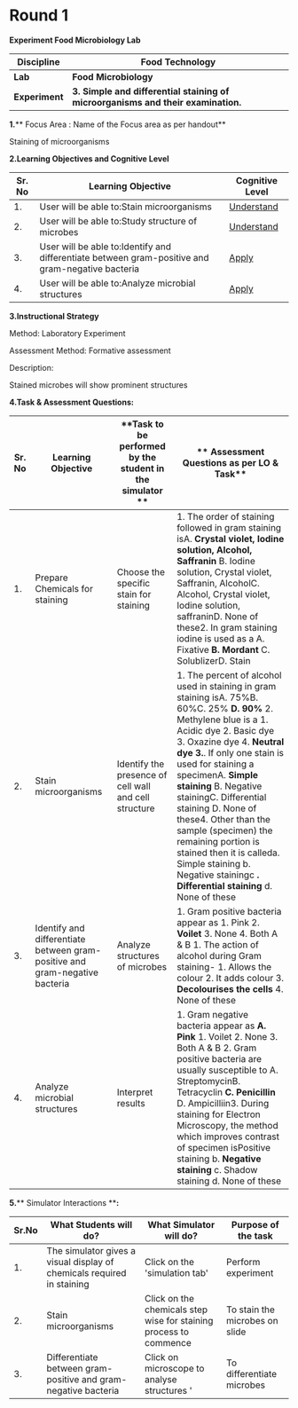 # **Round 1**

**Experiment Food Microbiology Lab**

| **Discipline** | **Food Technology** |
| --- | --- |
| **Lab** | **Food Microbiology** |
| **Experiment** | **3. Simple and differential staining of microorganisms and their examination.** |

**1.**** Focus Area : Name of the Focus area as per handout**

Staining of microorganisms

**2.Learning Objectives and Cognitive Level**

| **Sr. No** | **Learning Objective** | **Cognitive Level** |
| --- | --- | --- |
| 1. | User will be able to:Stain microorganisms | [Understand](http://vlabs.iitb.ac.in/vlabs-dev/document.php)|
| 2. | User will be able to:Study structure of microbes | [Understand](http://vlabs.iitb.ac.in/vlabs-dev/document.php) |
| 3. | User will be able to:Identify and differentiate between gram-positive and gram-negative bacteria | [Apply](http://vlabs.iitb.ac.in/vlabs-dev/document.php) |
| 4. | User will be able to:Analyze microbial structures | [Apply](http://vlabs.iitb.ac.in/vlabs-dev/document.php) |

**3.Instructional Strategy**

Method: Laboratory Experiment

Assessment Method: Formative assessment

Description:

Stained microbes will show prominent structures

**4.Task &amp; Assessment Questions:**

| **Sr. No** | **Learning Objective** | **Task to be performed by the student in the simulator **|** Assessment Questions as per LO &amp; Task** |
| --- | --- | --- | --- |
| 1. | Prepare Chemicals for staining | Choose the specific stain for staining | 1. The order of staining followed in gram staining isA. **Crystal violet, Iodine solution, Alcohol, Saffranin** B. Iodine solution, Crystal violet, Saffranin, AlcoholC. Alcohol, Crystal violet, Iodine solution, saffraninD. None of these2. In gram staining iodine is used as a A. Fixative **B. Mordant** C. SolublizerD. Stain |
| 2. | Stain microorganisms | Identify the presence of cell wall and cell structure | 1. The percent of alcohol used in staining in gram staining isA. 75%B. 60%C. 25% **D. 90%** 2. Methylene blue is a 1. Acidic dye 2. Basic dye 3. Oxazine dye 4. **Neutral dye** **3.**. If only one stain is used for staining a specimenA. **Simple staining** B. Negative stainingC. Differential staining D. None of these4. Other than the sample (specimen) the remaining portion is stained then it is calleda. Simple staining b. Negative stainingc **. Differential staining** d. None of these |
| 3. | Identify and differentiate between gram-positive and gram-negative bacteria | Analyze structures of microbes | 1. Gram positive bacteria appear as 1. Pink 2. **Voilet** 3. None 4. Both A &amp; B 1. The action of alcohol during Gram staining- 1. Allows the colour 2. It adds colour 3. **Decolourises the cells** 4. None of these |
| 4. | Analyze microbial structures | Interpret results | 1. Gram negative bacteria appear as **A. Pink** 1. Voilet 2. None 3. Both A &amp; B 2. Gram positive bacteria are usually susceptible to A. StreptomycinB. Tetracyclin **C. Penicillin** D. Ampicilliin3. During staining for Electron Microscopy, the method which improves contrast of specimen isPositive staining b. **Negative staining** c. Shadow staining d. None of these |

**5.**** Simulator Interactions ****:**

| **Sr.No** | **What Students will do?** | **What Simulator will do?** | **Purpose of the task** |
| --- | --- | --- | --- |
| 1. | The simulator gives a visual display of chemicals required in staining | Click on the &#39;simulation tab&#39; | Perform experiment |
| 2. | Stain microorganisms | Click on the chemicals step wise for staining process to commence | To stain the microbes on slide |
| 3. | Differentiate between gram-positive and gram-negative bacteria | Click on microscope to analyse structures &#39; | To differentiate microbes |
